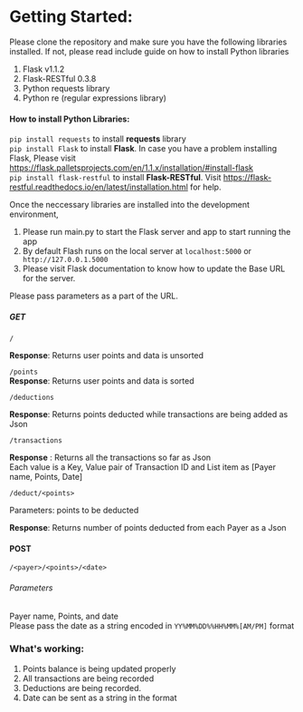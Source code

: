 # Getting Started:

Please clone the repository and make sure you have the following libraries installed. If not, please read include guide on how to install Python libraries
1. Flask v1.1.2
2. Flask-RESTful 0.3.8
3. Python requests library
4. Python re (regular expressions library)

#### How to install Python Libraries:
`pip install requests` to install **requests** library<br>
`pip install Flask` to install **Flask**. In case you have a problem installing Flask, Please visit https://flask.palletsprojects.com/en/1.1.x/installation/#install-flask <br>
`pip install flask-restful` to install **Flask-RESTful**. Visit https://flask-restful.readthedocs.io/en/latest/installation.html for help.

Once the neccessary libraries are installed into the development environment,
1. Please run main.py to start the Flask server and app to start running the app
2. By default Flash runs on the local server at `localhost:5000` or ` http://127.0.0.1.5000` 
3. Please visit Flask documentation to know how to update the Base URL for the server.


Please pass parameters as a part of the URL.


##### GET

`/`

**Response**: Returns user points and data is unsorted

`/points` <br>
**Response**: Returns user points and data is sorted

`/deductions` <br>

**Response**: Returns points deducted while transactions are being added as Json

`/transactions`<br>

**Response** : Returns all the transactions so far as Json
<br>
Each value is a Key, Value pair of Transaction ID and List item as [Payer name, Points, Date]

`/deduct/<points>` <br>

Parameters: points to be deducted

**Response**: Returns number of points deducted from each Payer as a Json

#### POST
`/<payer>/<points>/<date>`

###### Parameters
Payer name, Points, and date<br>
Please pass the date as a string encoded in 
`YY%MM%DD%%HH%MM%[AM/PM]` format

### **What's working:**
1. Points balance is being updated properly
2. All transactions are being recorded
3. Deductions are being recorded.
4. Date can be sent as a string in the format 
